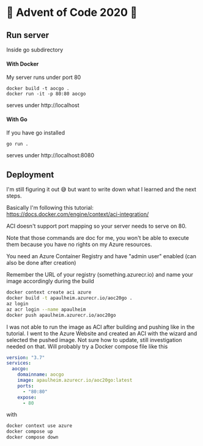 # 🎄 Advent of Code 2020 🎄

## Run server

Inside go subdirectory

#### With Docker

My server runs under port 80

```
docker build -t aocgo .
docker run -it -p 80:80 aocgo
```

serves under http://localhost

#### With Go

If you have go installed

```
go run .
```

serves under http://localhost:8080

## Deployment

I'm still figuring it out 😅 but want to write down what I learned and the next steps.

Basically I'm following this tutorial: https://docs.docker.com/engine/context/aci-integration/

ACI doesn't support port mapping so your server needs to serve on 80.

Note that those commands are doc for me, you won't be able to execute them because you have no rights on my Azure resources.

You need an Azure Container Registry and have "admin user" enabled (can also be done after creation)

Remember the URL of your registry (something.azurecr.io) and name your image accordingly during the build

```bash
docker context create aci azure
docker build -t apaulheim.azurecr.io/aoc20go .
az login
az acr login --name apaulheim
docker push apaulheim.azurecr.io/aoc20go
```

I was not able to run the image as ACI after building and pushing like in the tutorial. I went to the Azure Website and created an ACI with the wizard and selected the pushed image. Not sure how to update, still investigation needed on that. Will probably try a Docker compose file like this

```yaml
version: "3.7"
services:
  aocgo:
    domainname: aocgo
    image: apaulheim.azurecr.io/aoc20go:latest
    ports:
      - "80:80"
    expose:
      - 80
```

with

```bash
docker context use azure
docker compose up
docker compose down
```
